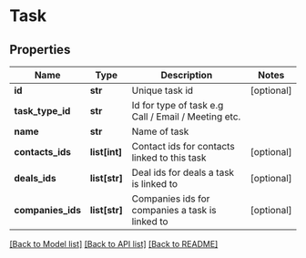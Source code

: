 # Task

## Properties
Name | Type | Description | Notes
------------ | ------------- | ------------- | -------------
**id** | **str** | Unique task id | [optional] 
**task_type_id** | **str** | Id for type of task e.g Call / Email / Meeting etc. | 
**name** | **str** | Name of task | 
**contacts_ids** | **list[int]** | Contact ids for contacts linked to this task | [optional] 
**deals_ids** | **list[str]** | Deal ids for deals a task is linked to | [optional] 
**companies_ids** | **list[str]** | Companies ids for companies a task is linked to | [optional] 

[[Back to Model list]](../README.md#documentation-for-models) [[Back to API list]](../README.md#documentation-for-api-endpoints) [[Back to README]](../README.md)


